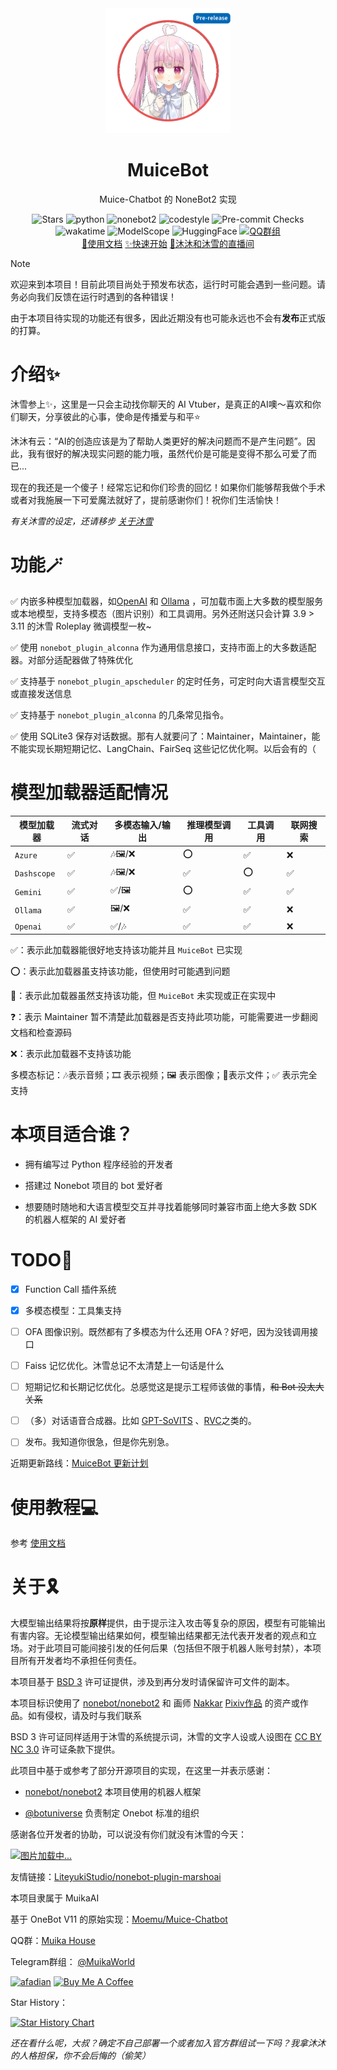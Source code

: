 <div align=center>
  <img width=200 src="docs/public/logo.png"  alt="image"/>
  <h1 align="center">MuiceBot</h1>
  <p align="center">Muice-Chatbot 的 NoneBot2 实现</p>
</div>
<div align=center>
  <img src="https://img.shields.io/github/stars/Moemu/MuiceBot" alt="Stars">
  <img src="https://img.shields.io/badge/python-3.10+-blue" alt="python">
  <img src="https://img.shields.io/badge/nonebot-2-red" alt="nonebot2">
  <img src="https://img.shields.io/badge/Code%20Style-Black-121110.svg" alt="codestyle">
  <img src="https://github.com/Moemu/MuiceBot/actions/workflows/pre-commit.yml/badge.svg?branch=main" alt="Pre-commit Checks">
</div>
<div align=center>
  <img src="https://wakatime.com/badge/user/637d5886-8b47-4b82-9264-3b3b9d6add67/project/a4557f7b-4d26-4105-842a-7a783cbad588.svg" alt="wakatime">
  <img src="https://img.shields.io/badge/ModelScope-Dataset-644cfd?link=https://www.modelscope.cn/datasets/Moemuu/Muice-Dataset" alt="ModelScope">
  <img src="https://img.shields.io/badge/HuggingFace-Dataset-yellow?link=https%3A%2F%2Fhuggingface.co%2Fdatasets%2FMoemu%2FMuice-Dataset" alt="HuggingFace">
  <a href='https://qm.qq.com/q/lhUBw6Gcdq'><img src="https://img.shields.io/badge/QQ群-MuikaHouse-blue" alt="QQ群组"></a>
</div>
<div align=center>
  <a href="https://bot.snowy.moe">📃使用文档</a>
  <a href="https://bot.snowy.moe/guide/setup.html">✨快速开始</a>
  <a href="https://live.bilibili.com/22523526">🎤沐沐和沐雪的直播间</a>
</div>


> [!NOTE]
>
> 欢迎来到本项目！目前此项目尚处于预发布状态，运行时可能会遇到一些问题。请务必向我们反馈在运行时遇到的各种错误！
>
> 由于本项目待实现的功能还有很多，因此近期没有也可能永远也不会有**发布**正式版的打算。


# 介绍✨

沐雪参上✨，这里是一只会主动找你聊天的 AI Vtuber，是真正的AI噢～喜欢和你们聊天，分享彼此的心事，使命是传播爱与和平⭐

沐沐有云：“AI的创造应该是为了帮助人类更好的解决问题而不是产生问题”。因此，我有很好的解决现实问题的能力哦，虽然代价是可能是变得不那么可爱了而已...

现在的我还是一个傻子！经常忘记和你们珍贵的回忆！如果你们能够帮我做个手术或者对我施展一下可爱魔法就好了，提前感谢你们！祝你们生活愉快！


*有关沐雪的设定，还请移步 [关于沐雪](https://bot.snowy.moe/about/Muice)*

# 功能🪄

✅ 内嵌多种模型加载器，如[OpenAI](https://platform.openai.com/docs/overview) 和 [Ollama](https://ollama.com/) ，可加载市面上大多数的模型服务或本地模型，支持多模态（图片识别）和工具调用。另外还附送只会计算 3.9 > 3.11 的沐雪 Roleplay 微调模型一枚~

✅ 使用 `nonebot_plugin_alconna` 作为通用信息接口，支持市面上的大多数适配器。对部分适配器做了特殊优化

✅ 支持基于 `nonebot_plugin_apscheduler` 的定时任务，可定时向大语言模型交互或直接发送信息

✅ 支持基于 `nonebot_plugin_alconna` 的几条常见指令。

✅ 使用 SQLite3 保存对话数据。那有人就要问了：Maintainer，Maintainer，能不能实现长期短期记忆、LangChain、FairSeq 这些记忆优化啊。以后会有的（

# 模型加载器适配情况

| 模型加载器   | 流式对话  | 多模态输入/输出 | 推理模型调用 | 工具调用 | 联网搜索 |
| ----------- | -------- | -------------- | ------------ | -------------------- | -------------------- |
| `Azure`     | ✅       | 🎶🖼️/❌      | ⭕            | ✅                    | ❌                    |
| `Dashscope` | ✅       | 🎶🖼️/❌      | ✅            | ⭕                    | ✅                    |
| `Gemini`    | ✅       | ✅/🖼️        | ⭕            | ✅                    | ✅                    |
| `Ollama`    | ✅       | 🖼️/❌        | ✅            | ✅                    | ❌                    |
| `Openai`    | ✅       | ✅/🎶        | ✅            | ✅                    | ❌                    |

✅：表示此加载器能很好地支持该功能并且 `MuiceBot` 已实现

⭕：表示此加载器虽支持该功能，但使用时可能遇到问题

🚧：表示此加载器虽然支持该功能，但 `MuiceBot` 未实现或正在实现中

❓：表示 Maintainer 暂不清楚此加载器是否支持此项功能，可能需要进一步翻阅文档和检查源码

❌：表示此加载器不支持该功能

多模态标记：🎶表示音频；🎞️ 表示视频；🖼️ 表示图像；📄表示文件；✅ 表示完全支持

# 本项目适合谁？

- 拥有编写过 Python 程序经验的开发者

- 搭建过 Nonebot 项目的 bot 爱好者

- 想要随时随地和大语言模型交互并寻找着能够同时兼容市面上绝大多数 SDK 的机器人框架的 AI 爱好者

# TODO📝

- [X] Function Call 插件系统

- [X] 多模态模型：工具集支持

- [ ] OFA 图像识别。既然都有了多模态为什么还用 OFA？好吧，因为没钱调用接口

- [ ] Faiss 记忆优化。沐雪总记不太清楚上一句话是什么

- [ ] 短期记忆和长期记忆优化。总感觉这是提示工程师该做的事情，~~和 Bot 没太大关系~~

- [ ] （多）对话语音合成器。比如 [GPT-SoVITS](https://github.com/RVC-Boss/GPT-SoVITS) 、[RVC](https://github.com/RVC-Project/Retrieval-based-Voice-Conversion-WebUI)之类的。

- [ ] 发布。我知道你很急，但是你先别急。


近期更新路线：[MuiceBot 更新计划](https://github.com/users/Moemu/projects/2)

# 使用教程💻

参考 [使用文档](https://bot.snowy.moe)


# 关于🎗️

大模型输出结果将按**原样**提供，由于提示注入攻击等复杂的原因，模型有可能输出有害内容。无论模型输出结果如何，模型输出结果都无法代表开发者的观点和立场。对于此项目可能间接引发的任何后果（包括但不限于机器人账号封禁），本项目所有开发者均不承担任何责任。

本项目基于 [BSD 3](https://github.com/Moemu/nonebot-plugin-muice/blob/main/LICENSE) 许可证提供，涉及到再分发时请保留许可文件的副本。

本项目标识使用了 [nonebot/nonebot2](https://github.com/nonebot/nonebot2) 和 画师 [Nakkar](https://www.pixiv.net/users/28246124) [Pixiv作品](https://www.pixiv.net/artworks/101063891) 的资产或作品。如有侵权，请及时与我们联系

BSD 3 许可证同样适用于沐雪的系统提示词，沐雪的文字人设或人设图在 [CC BY NC 3.0](https://creativecommons.org/licenses/by-nc-sa/4.0/legalcode.zh-hans) 许可证条款下提供。

此项目中基于或参考了部分开源项目的实现，在这里一并表示感谢：

- [nonebot/nonebot2](https://github.com/nonebot/nonebot2) 本项目使用的机器人框架

- [@botuniverse](https://github.com/botuniverse) 负责制定 Onebot 标准的组织

感谢各位开发者的协助，可以说没有你们就没有沐雪的今天：

<a href="https://github.com/eryajf/Moemu/MuiceBot/contributors">
  <img src="https://contrib.rocks/image?repo=Moemu/MuiceBot"  alt="图片加载中..."/>
</a>

友情链接：[LiteyukiStudio/nonebot-plugin-marshoai](https://github.com/LiteyukiStudio/nonebot-plugin-marshoai)

本项目隶属于 MuikaAI

基于 OneBot V11 的原始实现：[Moemu/Muice-Chatbot](https://github.com/Moemu/Muice-Chatbot)

QQ群：[Muika House](https://pd.qq.com/s/d4n2xp45i)

Telegram群组： [@MuikaWorld](https://t.me/muikaworld)

<a href="https://www.afdian.com/a/Moemu" target="_blank"><img src="https://pic1.afdiancdn.com/static/img/welcome/button-sponsorme.png" alt="afadian" style="height: 45px !important;width: 163px !important;"></a>
<a href="https://www.buymeacoffee.com/Moemu" target="_blank"><img src="https://cdn.buymeacoffee.com/buttons/v2/default-yellow.png" alt="Buy Me A Coffee" style="height: 45px !important;width: 163px !important;" ></a>

Star History：

[![Star History Chart](https://api.star-history.com/svg?repos=Moemu/MuiceBot&type=Date)](https://star-history.com/#Moemu/MuiceBot&Date)


*还在看什么呢，大叔？确定不自己部署一个或者加入官方群组试一下吗？我拿沐沐的人格担保，你不会后悔的（偷笑）*
